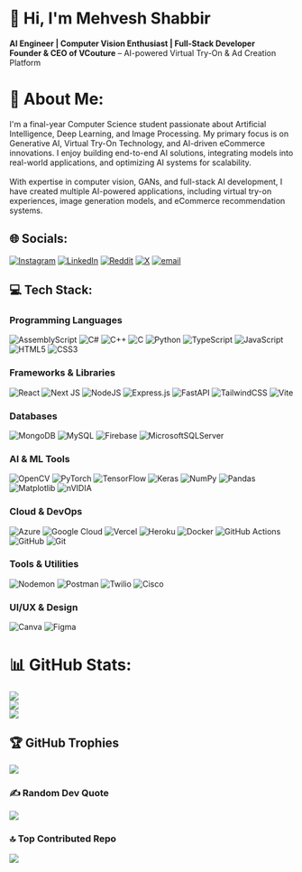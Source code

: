 # 👋 Hi, I'm Mehvesh Shabbir  
 **AI Engineer | Computer Vision Enthusiast | Full-Stack Developer**  
 **Founder & CEO of VCouture** – AI-powered Virtual Try-On & Ad Creation Platform 


# 💫 About Me:
I'm a final-year Computer Science student passionate about Artificial Intelligence, Deep Learning, and Image Processing. My primary focus is on Generative AI, Virtual Try-On Technology, and AI-driven eCommerce innovations. I enjoy building end-to-end AI solutions, integrating models into real-world applications, and optimizing AI systems for scalability.<br><br>With expertise in computer vision, GANs, and full-stack AI development, I have created multiple AI-powered applications, including virtual try-on experiences, image generation models, and eCommerce recommendation systems.

## 🌐 Socials:
[![Instagram](https://img.shields.io/badge/Instagram-%23E4405F.svg?logo=Instagram&logoColor=white)](https://instagram.com/https://www.instagram.com/emesh.e?igsh=d2d5dWJhN2ZkM3Rm) [![LinkedIn](https://img.shields.io/badge/LinkedIn-%230077B5.svg?logo=linkedin&logoColor=white)](https://linkedin.com/in/https://www.linkedin.com/in/mehvesh-shabbir-368702296) [![Reddit](https://img.shields.io/badge/Reddit-%23FF4500.svg?logo=Reddit&logoColor=white)](https://reddit.com/user/Mehvesh) [![X](https://img.shields.io/badge/X-black.svg?logo=X&logoColor=white)](https://x.com/MehveshShabbir) [![email](https://img.shields.io/badge/Email-D14836?logo=gmail&logoColor=white)](mailto:mahveshabbir@gmail.com) 


## 💻 Tech Stack:
### **Programming Languages**  
![AssemblyScript](https://img.shields.io/badge/assembly%20script-%23000000.svg?style=plastic&logo=assemblyscript&logoColor=white)  ![C#](https://img.shields.io/badge/c%23-%23239120.svg?style=plastic&logo=csharp&logoColor=white)  ![C++](https://img.shields.io/badge/c++-%2300599C.svg?style=plastic&logo=c%2B%2B&logoColor=white)  ![C](https://img.shields.io/badge/c-%2300599C.svg?style=plastic&logo=c&logoColor=white)  ![Python](https://img.shields.io/badge/python-3670A0?style=plastic&logo=python&logoColor=ffdd54)  ![TypeScript](https://img.shields.io/badge/typescript-%23007ACC.svg?style=plastic&logo=typescript&logoColor=white)  ![JavaScript](https://img.shields.io/badge/javascript-%23323330.svg?style=plastic&logo=javascript&logoColor=%23F7DF1E)  ![HTML5](https://img.shields.io/badge/html5-%23E34F26.svg?style=plastic&logo=html5&logoColor=white)  ![CSS3](https://img.shields.io/badge/css3-%231572B6.svg?style=plastic&logo=css3&logoColor=white)  

### **Frameworks & Libraries**  
![React](https://img.shields.io/badge/react-%2320232a.svg?style=plastic&logo=react&logoColor=%2361DAFB)  ![Next JS](https://img.shields.io/badge/Next-black?style=plastic&logo=next.js&logoColor=white)  ![NodeJS](https://img.shields.io/badge/node.js-6DA55F?style=plastic&logo=node.js&logoColor=white)  ![Express.js](https://img.shields.io/badge/express.js-%23404d59.svg?style=plastic&logo=express&logoColor=%2361DAFB)  ![FastAPI](https://img.shields.io/badge/FastAPI-005571?style=plastic&logo=fastapi)  ![TailwindCSS](https://img.shields.io/badge/tailwindcss-%2338B2AC.svg?style=plastic&logo=tailwind-css&logoColor=white)  ![Vite](https://img.shields.io/badge/vite-%23646CFF.svg?style=plastic&logo=vite&logoColor=white)  

### **Databases**  
![MongoDB](https://img.shields.io/badge/MongoDB-%234ea94b.svg?style=plastic&logo=mongodb&logoColor=white)  ![MySQL](https://img.shields.io/badge/mysql-4479A1.svg?style=plastic&logo=mysql&logoColor=white)  ![Firebase](https://img.shields.io/badge/firebase-a08021?style=plastic&logo=firebase&logoColor=ffcd34)  ![MicrosoftSQLServer](https://img.shields.io/badge/Microsoft%20SQL%20Server-CC2927?style=plastic&logo=microsoft%20sql%20server&logoColor=white)  

### **AI & ML Tools**  
![OpenCV](https://img.shields.io/badge/opencv-%23white.svg?style=plastic&logo=opencv&logoColor=white)  ![PyTorch](https://img.shields.io/badge/PyTorch-%23EE4C2C.svg?style=plastic&logo=PyTorch&logoColor=white)  ![TensorFlow](https://img.shields.io/badge/TensorFlow-%23FF6F00.svg?style=plastic&logo=TensorFlow&logoColor=white)  ![Keras](https://img.shields.io/badge/Keras-%23D00000.svg?style=plastic&logo=Keras&logoColor=white)  ![NumPy](https://img.shields.io/badge/numpy-%23013243.svg?style=plastic&logo=numpy&logoColor=white)  ![Pandas](https://img.shields.io/badge/pandas-%23150458.svg?style=plastic&logo=pandas&logoColor=white)  ![Matplotlib](https://img.shields.io/badge/Matplotlib-%23ffffff.svg?style=plastic&logo=Matplotlib&logoColor=black)  ![nVIDIA](https://img.shields.io/badge/nVIDIA-%2376B900.svg?style=plastic&logo=nVIDIA&logoColor=white)  

### **Cloud & DevOps**  
![Azure](https://img.shields.io/badge/azure-%230072C6.svg?style=plastic&logo=microsoftazure&logoColor=white)  ![Google Cloud](https://img.shields.io/badge/GoogleCloud-%234285F4.svg?style=plastic&logo=google-cloud&logoColor=white)  ![Vercel](https://img.shields.io/badge/vercel-%23000000.svg?style=plastic&logo=vercel&logoColor=white)  ![Heroku](https://img.shields.io/badge/heroku-%23430098.svg?style=plastic&logo=heroku&logoColor=white)  ![Docker](https://img.shields.io/badge/docker-%230db7ed.svg?style=plastic&logo=docker&logoColor=white)  ![GitHub Actions](https://img.shields.io/badge/github%20actions-%232671E5.svg?style=plastic&logo=githubactions&logoColor=white)  ![GitHub](https://img.shields.io/badge/github-%23121011.svg?style=plastic&logo=github&logoColor=white)  ![Git](https://img.shields.io/badge/git-%23F05033.svg?style=plastic&logo=git&logoColor=white)  

### **Tools & Utilities**  
![Nodemon](https://img.shields.io/badge/NODEMON-%23323330.svg?style=plastic&logo=nodemon&logoColor=%BBDEAD)  ![Postman](https://img.shields.io/badge/Postman-FF6C37?style=plastic&logo=postman&logoColor=white)  ![Twilio](https://img.shields.io/badge/Twilio-F22F46?style=plastic&logo=Twilio&logoColor=white)  ![Cisco](https://img.shields.io/badge/cisco-%23049fd9.svg?style=plastic&logo=cisco&logoColor=black)  

### **UI/UX & Design**  
![Canva](https://img.shields.io/badge/Canva-%2300C4CC.svg?style=plastic&logo=Canva&logoColor=white)  ![Figma](https://img.shields.io/badge/figma-%23F24E1E.svg?style=plastic&logo=figma&logoColor=white)  


# 📊 GitHub Stats:
![](https://github-readme-stats.vercel.app/api?username=mehveshshabbir&theme=merko&hide_border=false&include_all_commits=true&count_private=true)<br/>
![](https://nirzak-streak-stats.vercel.app/?user=mehveshshabbir&theme=merko&hide_border=false)<br/>
![](https://github-readme-stats.vercel.app/api/top-langs/?username=mehveshshabbir&theme=merko&hide_border=false&include_all_commits=true&count_private=true&layout=compact)

## 🏆 GitHub Trophies
![](https://github-profile-trophy.vercel.app/?username=mehveshshabbir&theme=react&no-frame=true&no-bg=true&margin-w=4)

### ✍️ Random Dev Quote
![](https://quotes-github-readme.vercel.app/api?type=horizontal&theme=radical)

### 🔝 Top Contributed Repo
![](https://github-contributor-stats.vercel.app/api?username=mehveshshabbir&limit=5&theme=vue-dark&combine_all_yearly_contributions=true)

